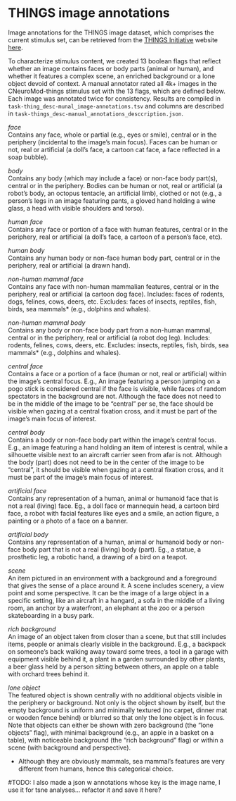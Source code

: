 THINGS image annotations
========================

Image annotations for the THINGS image dataset, which comprises the current stimulus set, can be retrieved from the [THINGS Initiative](https://things-initiative.org/) website [here](https://osf.io/jum2f/).

To characterize stimulus content, we created 13 boolean flags that reflect whether an image contains faces or body parts (animal or human), and whether it features a complex scene, an enriched background or a lone object devoid of context. A manual annotator rated all 4k+ images in the CNeuroMod-things stimulus set with the 13 flags, which are defined below. Each image was annotated twice for consistency. Results are compiled in ``task-thing_desc-munal_image-annotations.tsv`` and columns are described in ``task-things_desc-manual_annotations_desccription.json``.

*face* \
Contains any face, whole or partial (e.g., eyes or smile), central or in the periphery (incidental to the image’s main focus). Faces can be human or not, real or artificial (a doll’s face, a cartoon cat face, a face reflected in a soap bubble).

*body* \
Contains any body (which may include a face) or non-face body part(s), central or in the periphery. Bodies can be human or not, real or artificial (a robot’s body, an octopus tentacle, an artificial limb), clothed or not (e.g., a person’s legs in an image featuring pants, a gloved hand holding a wine glass, a head with visible shoulders and torso).

*human face* \
Contains any face or portion of a face with human features, central or in the periphery, real or artificial (a doll’s face, a cartoon of a person’s face, etc).

*human body* \
Contains any human body or non-face human body part, central or in the periphery, real or artificial (a drawn hand).

*non-human mammal face* \
Contains any face with non-human mammalian features, central or in the periphery, real or artificial (a cartoon dog face). Includes: faces of rodents, dogs, felines, cows, deers, etc. Excludes: faces of insects, reptiles, fish, birds, sea mammals* (e.g., dolphins and whales).

*non-human mammal body* \
Contains any body or non-face body part from a non-human mammal, central or in the periphery, real or artificial (a robot dog leg).
Includes: rodents, felines, cows, deers, etc.
Excludes: insects, reptiles, fish, birds, sea mammals* (e.g., dolphins and whales).

*central face* \
Contains a face or a portion of a face (human or not, real or artificial) within the image’s central focus. E.g., An image featuring a person jumping on a pogo stick is considered central if the face is visible, while faces of random spectators in the background are not. Although the face does not need to be in the middle of the image to be “central” per se, the face should be visible when gazing at a central fixation cross, and it must be part of the image’s main focus of interest.

*central body* \
Contains a body or non-face body part within the image’s central focus. E.g., an image featuring a hand holding an item of interest is central, while a silhouette visible next to an aircraft carrier seen from afar is not. Although the body (part) does not need to be in the center of the image to be “central”, it should be visible when gazing at a central fixation cross, and it must be part of the image’s main focus of interest.

*artificial face* \
Contains any representation of a human, animal or humanoid face that is not a real (living) face. Eg., a doll face or mannequin head, a cartoon bird face, a robot with facial features like eyes and a smile, an action figure, a painting or a photo of a face on a banner.

*artificial body* \
Contains any representation of a human, animal or humanoid body or non-face body part that is not a real (living) body (part). Eg., a statue, a prosthetic leg, a robotic hand, a drawing of a bird on a teapot.

*scene* \
An item pictured in an environment with a background and a foreground that gives the sense of a place around it. A scene includes scenery, a view point and some perspective. It can be the image of a large object in a specific setting, like an aircraft in a hangard, a sofa in the middle of a living room, an anchor by a waterfront, an elephant at the zoo or a person skateboarding in a busy park.

*rich background* \
An image of an object taken from closer than a scene, but that still includes items, people or animals clearly visible in the background. E.g., a backpack on someone’s back walking away toward some trees, a tool in a garage with equipment visible behind it, a plant in a garden surrounded by other plants, a beer glass held by a person sitting between others, an apple on a table with orchard trees behind it.

*lone object* \
The featured object is shown centrally with no additional objects visible in the periphery or background. Not only is the object shown by itself, but the empty background is uniform and minimally textured (no carpet, dinner mat or wooden fence behind) or blurred so that only the lone object is in focus. Note that objects can either be shown with zero background (the “lone objects” flag), with minimal background (e.g., an apple in a basket on a table), with noticeable background (the “rich background” flag) or within a scene (with background and perspective).

* Although they are obviously mammals, sea mammal’s features are very different from humans, hence this categorical choice.




#TODO: I also made a json w annotations whose key is the image name, I use it for tsne analyses...
refactor it and save it here?
